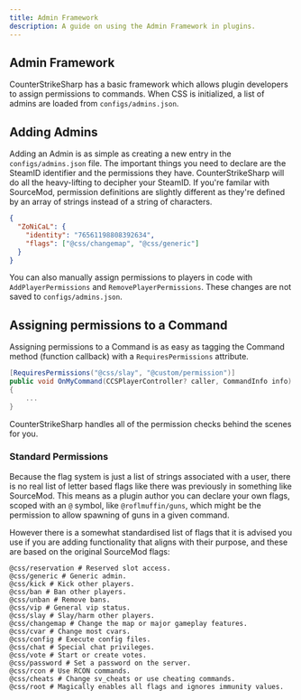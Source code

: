 ```yaml
---
title: Admin Framework
description: A guide on using the Admin Framework in plugins.
---
```


## Admin Framework

CounterStrikeSharp has a basic framework which allows plugin developers to assign permissions to commands. When CSS is initialized, a list of admins are loaded from `configs/admins.json`.

## Adding Admins

Adding an Admin is as simple as creating a new entry in the `configs/admins.json` file. The important things you need to declare are the SteamID identifier and the permissions they have. CounterStrikeSharp will do all the heavy-lifting to decipher your SteamID. If you're familar with SourceMod, permission definitions are slightly different as they're defined by an array of strings instead of a string of characters.

```json
{
  "ZoNiCaL": {
    "identity": "76561198808392634",
    "flags": ["@css/changemap", "@css/generic"]
  }
}
```

You can also manually assign permissions to players in code with `AddPlayerPermissions` and `RemovePlayerPermissions`. These changes are not saved to `configs/admins.json`.

## Assigning permissions to a Command

Assigning permissions to a Command is as easy as tagging the Command method (function callback) with a `RequiresPermissions` attribute.

```csharp
[RequiresPermissions("@css/slay", "@custom/permission")]
public void OnMyCommand(CCSPlayerController? caller, CommandInfo info)
{
    ...
}
```

CounterStrikeSharp handles all of the permission checks behind the scenes for you.

### Standard Permissions

Because the flag system is just a list of strings associated with a user, there is no real list of letter based flags like there was previously in something like SourceMod. This means as a plugin author you can declare your own flags, scoped with an `@` symbol, like `@roflmuffin/guns`, which might be the permission to allow spawning of guns in a given command.

However there is a somewhat standardised list of flags that it is advised you use if you are adding functionality that aligns with their purpose, and these are based on the original SourceMod flags:

```shell
@css/reservation # Reserved slot access.
@css/generic # Generic admin.
@css/kick # Kick other players.
@css/ban # Ban other players.
@css/unban # Remove bans.
@css/vip # General vip status.
@css/slay # Slay/harm other players.
@css/changemap # Change the map or major gameplay features.
@css/cvar # Change most cvars.
@css/config # Execute config files.
@css/chat # Special chat privileges.
@css/vote # Start or create votes.
@css/password # Set a password on the server.
@css/rcon # Use RCON commands.
@css/cheats # Change sv_cheats or use cheating commands.
@css/root # Magically enables all flags and ignores immunity values.
```
